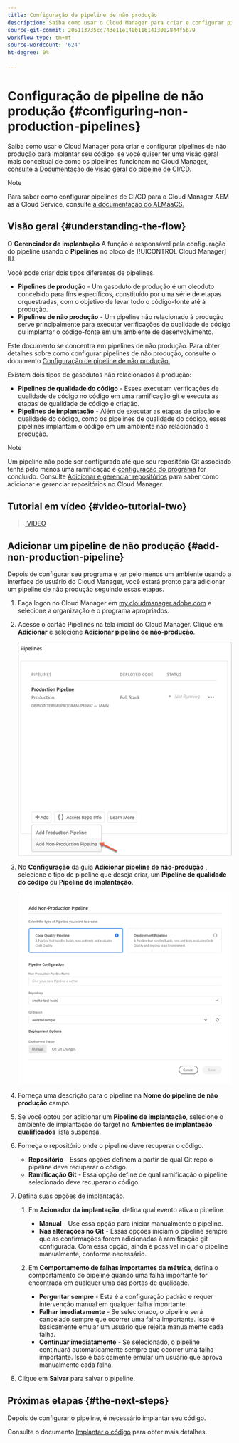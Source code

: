 ```yaml
---
title: Configuração de pipeline de não produção
description: Saiba como usar o Cloud Manager para criar e configurar pipelines de não produção para implantar seu código.
source-git-commit: 205113735cc743e11e140b1161413002844f5b79
workflow-type: tm+mt
source-wordcount: '624'
ht-degree: 0%

---
```



# Configuração de pipeline de não produção {#configuring-non-production-pipelines}

Saiba como usar o Cloud Manager para criar e configurar pipelines de não produção para implantar seu código. se você quiser ter uma visão geral mais conceitual de como os pipelines funcionam no Cloud Manager, consulte a [Documentação de visão geral do pipeline de CI/CD.](ci-cd-pipeline.md)

>[!NOTE]
>
>Para saber como configurar pipelines de CI/CD para o Cloud Manager AEM as a Cloud Service, consulte [a documentação do AEMaaCS.](https://experienceleague.adobe.com/docs/experience-manager-cloud-service/implementing/using-cloud-manager/configure-pipeline.html#using-cloud-manager)

## Visão geral {#understanding-the-flow}

O **Gerenciador de implantação** A função é responsável pela configuração do pipeline usando o **Pipelines** no bloco de [!UICONTROL Cloud Manager] IU.

Você pode criar dois tipos diferentes de pipelines.

* **Pipelines de produção** - Um gasoduto de produção é um oleoduto concebido para fins específicos, constituído por uma série de etapas orquestradas, com o objetivo de levar todo o código-fonte até à produção.
* **Pipelines de não produção** - Um pipeline não relacionado à produção serve principalmente para executar verificações de qualidade de código ou implantar o código-fonte em um ambiente de desenvolvimento.

Este documento se concentra em pipelines de não produção. Para obter detalhes sobre como configurar pipelines de não produção, consulte o documento [Configuração de pipeline de não produção.](configuring-non-production-pipelines.md)

Existem dois tipos de gasodutos não relacionados à produção:

* **Pipelines de qualidade do código** - Esses executam verificações de qualidade de código no código em uma ramificação git e executa as etapas de qualidade de código e criação.
* **Pipelines de implantação** - Além de executar as etapas de criação e qualidade do código, como os pipelines de qualidade do código, esses pipelines implantam o código em um ambiente não relacionado à produção.

>[!NOTE]
>
>Um pipeline não pode ser configurado até que seu repositório Git associado tenha pelo menos uma ramificação e [configuração do programa](setting-up-program.md) for concluído. Consulte [Adicionar e gerenciar repositórios](cloud-manager-repositories.md) para saber como adicionar e gerenciar repositórios no Cloud Manager.

## Tutorial em vídeo {#video-tutorial-two}

>[!VIDEO](https://video.tv.adobe.com/v/26316/)

## Adicionar um pipeline de não produção {#add-non-production-pipeline}

Depois de configurar seu programa e ter pelo menos um ambiente usando a interface do usuário do Cloud Manager, você estará pronto para adicionar um pipeline de não produção seguindo essas etapas.

1. Faça logon no Cloud Manager em [my.cloudmanager.adobe.com](https://my.cloudmanager.adobe.com) e selecione a organização e o programa apropriados.

1. Acesse o cartão Pipelines na tela inicial do Cloud Manager. Clique em **Adicionar** e selecione **Adicionar pipeline de não-produção**.

   ![Adicionar pipeline de não produção](/help/using/assets/configure-pipelines/nonprod-pipeline-add1.png)

1. No **Configuração** da guia **Adicionar pipeline de não-produção** , selecione o tipo de pipeline que deseja criar, um **Pipeline de qualidade do código** ou **Pipeline de implantação**.


   ![Escolha o tipo de pipeline](/help/using/assets/configure-pipelines/add-non-production-pipeline.png)

1. Forneça uma descrição para o pipeline na **Nome do pipeline de não produção** campo.

1. Se você optou por adicionar um **Pipeline de implantação**, selecione o ambiente de implantação do target no **Ambientes de implantação qualificados** lista suspensa.

1. Forneça o repositório onde o pipeline deve recuperar o código.

   * **Repositório** - Essas opções definem a partir de qual Git repo o pipeline deve recuperar o código.
   * **Ramificação Git** - Essa opção define de qual ramificação o pipeline selecionado deve recuperar o código.

1. Defina suas opções de implantação.

   1. Em **Acionador da implantação**, defina qual evento ativa o pipeline.

      * **Manual** - Use essa opção para iniciar manualmente o pipeline.
      * **Nas alterações no Git** - Essas opções iniciam o pipeline sempre que as confirmações forem adicionadas à ramificação git configurada. Com essa opção, ainda é possível iniciar o pipeline manualmente, conforme necessário.
   1. Em **Comportamento de falhas importantes da métrica**, defina o comportamento do pipeline quando uma falha importante for encontrada em qualquer uma das portas de qualidade.

      * **Perguntar sempre** - Esta é a configuração padrão e requer intervenção manual em qualquer falha importante.
      * **Falhar imediatamente** - Se selecionado, o pipeline será cancelado sempre que ocorrer uma falha importante. Isso é basicamente emular um usuário que rejeita manualmente cada falha.
      * **Continuar imediatamente** - Se selecionado, o pipeline continuará automaticamente sempre que ocorrer uma falha importante. Isso é basicamente emular um usuário que aprova manualmente cada falha.


1. Clique em **Salvar** para salvar o pipeline.

## Próximas etapas {#the-next-steps}

Depois de configurar o pipeline, é necessário implantar seu código.

Consulte o documento [Implantar o código](deploying-code.md) para obter mais detalhes.
